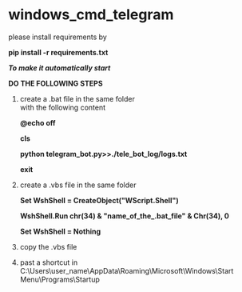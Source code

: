 # windows_cmd_telegram


please install requirements by



**pip install -r requirements.txt**

**_To make it automatically start_**


**DO THE FOLLOWING STEPS**
1. create a .bat file in the same folder  
   with the following content
   
   **@echo off**
   
   **cls**
   
   **python telegram_bot.py>>./tele_bot_log/logs.txt**
   
   **exit**
   
   
 2. create a .vbs file in the same folder 

    **Set WshShell = CreateObject("WScript.Shell")**
    
    **WshShell.Run chr(34) & "name_of_the_.bat_file" & Chr(34), 0**
    
    **Set WshShell = Nothing**
    

3. copy the .vbs file 
4. past a shortcut in C:\Users\user_name\AppData\Roaming\Microsoft\Windows\Start Menu\Programs\Startup
   
